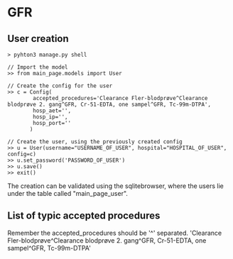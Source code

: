 # GFR

## User creation
```
> pyhton3 manage.py shell

// Import the model
>> from main_page.models import User

// Create the config for the user
>> c = Config(
        accepted_procedures='Clearance Fler-blodprøve^Clearance blodprøve 2. gang^GFR, Cr-51-EDTA, one sampel^GFR, Tc-99m-DTPA',
        hosp_aet='',
        hosp_ip='',
        hosp_port=''
       )

// Create the user, using the previously created config
>> u = User(username="USERNAME_OF_USER", hospital="HOSPITAL_OF_USER", config=c)
>> u.set_password('PASSWORD_OF_USER')
>> u.save()
>> exit()
```

The creation can be validated using the sqlitebrowser, where the users lie under the table called "main_page_user".

## List of typic accepted procedures
Remember the accepted_procedures should be '^' separated.
'Clearance Fler-blodprøve^Clearance blodprøve 2. gang^GFR, Cr-51-EDTA, one sampel^GFR, Tc-99m-DTPA'
